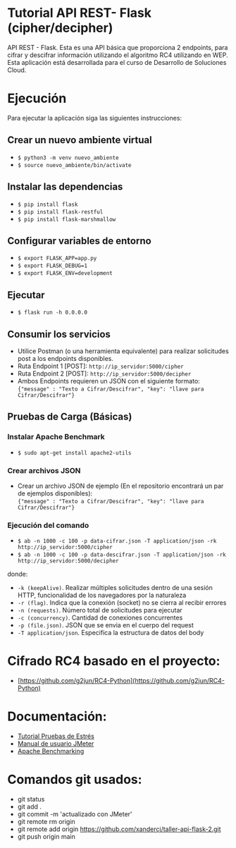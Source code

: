 # Tutorial API REST- Flask (cipher/decipher)
API REST - Flask. Esta es una API básica que proporciona 2 endpoints, para cifrar y descifrar información utilizando el algoritmo RC4 utilizando en WEP. Esta aplicación está desarrollada para el curso de Desarrollo de Soluciones Cloud. 

# Ejecución 
Para ejecutar la aplicación siga las siguientes instrucciones: 

## Crear un nuevo ambiente virtual
* ```$ python3 -m venv nuevo_ambiente```
* ```$ source nuevo_ambiente/bin/activate```

## Instalar las dependencias
* ```$ pip install flask``` 
* ```$ pip install flask-restful```
* ```$ pip install flask-marshmallow```

## Configurar variables de entorno
* ```$ export FLASK_APP=app.py```
* ```$ export FLASK_DEBUG=1```
* ```$ export FLASK_ENV=development```

## Ejecutar
* ```$ flask run -h 0.0.0.0```

## Consumir los servicios
* Utilice Postman (o una herramienta equivalente) para realizar solicitudes post a los endpoints disponibles. 
* Ruta Endpoint 1 [POST]: ```http://ip_servidor:5000/cipher```
* Ruta Endpoint 2 [POST]: ```http://ip_servidor:5000/decipher```
* Ambos Endpoints requieren un JSON con el siguiente formato:  
```{"message" : "Texto a Cifrar/Descifrar", "key": "llave para Cifrar/Descifrar"}```

## Pruebas de Carga (Básicas)
### Instalar Apache Benchmark
* ```$ sudo apt-get install apache2-utils```  
### Crear archivos JSON
* Crear un archivo JSON de ejemplo (En el repositorio encontrará un par de ejemplos disponibles):  
```{"message" : "Texto a Cifrar/Descifrar", "key": "llave para Cifrar/Descifrar"}```
### Ejecución del comando 
* ```$ ab -n 1000 -c 100 -p data-cifrar.json -T application/json -rk http://ip_servidor:5000/cipher```
* ```$ ab -n 1000 -c 100 -p data-descifrar.json -T application/json -rk http://ip_servidor:5000/decipher```  

donde:
* ```-k (keepAlive)```. Realizar múltiples solicitudes dentro de una sesión HTTP, funcionalidad de los navegadores por la naturaleza
* ```-r (flag)```. Indica que la conexión (socket) no se cierra al recibir errores
* ```-n (requests)```. Número total de solicitudes para ejecutar
* ```-c (concurrency)```. Cantidad de conexiones concurrentes
* ```-p (file.json)```. JSON que se envia en el cuerpo del request
* ```-T application/json```. Especifica la estructura de datos del body


# Cifrado RC4 basado en el proyecto:
* [https://github.com/g2jun/RC4-Python](https://github.com/g2jun/RC4-Python)

# Documentación:
* [Tutorial Pruebas de Estrés](https://misovirtual.virtual.uniandes.edu.co/codelabs/tutorial-pruebas-estres)
* [Manual de usuario JMeter](https://jmeter.apache.org/usermanual/get-started.html)
* [Apache Benchmarking](https://httpd.apache.org/docs/2.4/programs/ab.html)

# Comandos git usados:
* git status
* git add .
* git commit -m 'actualizado con JMeter'
* git remote rm origin
* git remote add origin https://github.com/xandercj/taller-api-flask-2.git
* git push origin main